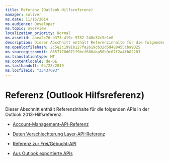 ```yaml
---
title: Referenz (Outlook Hilfsreferenz)
manager: soliver
ms.date: 11/16/2014
ms.audience: Developer
ms.topic: overview
localization_priority: Normal
ms.assetid: aaea2c76-b373-419c-9782-240e32c5e1e0
description: Dieser Abschnitt enthält Referenzinhalte für die folgenden APIs in der Outlook 2013-Hilfsreferenz.
ms.openlocfilehash: 2c5e2c1991b127fa2619cb32d5d488455cba9025
ms.sourcegitcommit: 8657170d071f9bcf680aba50b9c07f2a4fb82283
ms.translationtype: MT
ms.contentlocale: de-DE
ms.lasthandoff: 04/28/2019
ms.locfileid: "33437693"
---
```

# <a name="reference-outlook-auxiliary-reference"></a>Referenz (Outlook Hilfsreferenz)

Dieser Abschnitt enthält Referenzinhalte für die folgenden APIs in der Outlook 2013-Hilfsreferenz.

- [Account-Management-API-Referenz](account-management-api-reference.md)
    
- [Daten Verschlechterung Layer-API-Referenz](data-degradation-layer-api-reference.md)
    
- [Referenz zur Frei/Gebucht-API](free-busy-api-reference.md)
    
- [Aus Outlook exportierte APIs](outlook-exported-apis.md)
    

